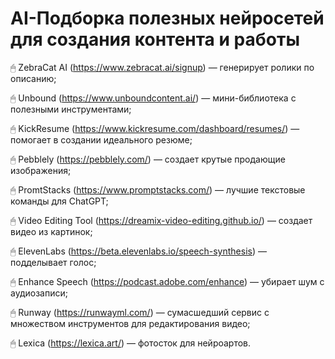 # AI-Подборка полезных нейросетей для создания контента и работы

🖱 ZebraCat AI (https://www.zebracat.ai/signup) — генерирует ролики по описанию;

🖱 Unbound (https://www.unboundcontent.ai/) — мини-библиотека с полезными инструментами;

🖱 KickResume (https://www.kickresume.com/dashboard/resumes/) — помогает в создании идеального резюме;

🖱 Pebblely (https://pebblely.com/) — создает крутые продающие изображения;

🖱 PromtStacks (https://www.promptstacks.com/) — лучшие текстовые команды для ChatGPT;

🖱 Video Editing Tool (https://dreamix-video-editing.github.io/) — создает видео из картинок;

🖱 ElevenLabs (https://beta.elevenlabs.io/speech-synthesis) — подделывает голос;

🖱 Enhance Speech (https://podcast.adobe.com/enhance) — убирает шум с аудиозаписи;

🖱 Runway (https://runwayml.com/) — сумасшедший сервис с множеством инструментов для редактирования видео;

🖱 Lexica (https://lexica.art/) — фотосток для нейроартов.
